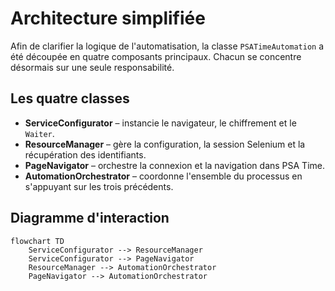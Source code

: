 # Architecture simplifiée

Afin de clarifier la logique de l'automatisation, la classe `PSATimeAutomation` a été découpée en quatre composants principaux. Chacun se concentre désormais sur une seule responsabilité.

## Les quatre classes

- **ServiceConfigurator** – instancie le navigateur, le chiffrement et le `Waiter`.
- **ResourceManager** – gère la configuration, la session Selenium et la récupération des identifiants.
- **PageNavigator** – orchestre la connexion et la navigation dans PSA Time.
- **AutomationOrchestrator** – coordonne l'ensemble du processus en s'appuyant sur les trois précédents.

## Diagramme d'interaction

```mermaid
flowchart TD
    ServiceConfigurator --> ResourceManager
    ServiceConfigurator --> PageNavigator
    ResourceManager --> AutomationOrchestrator
    PageNavigator --> AutomationOrchestrator
```
